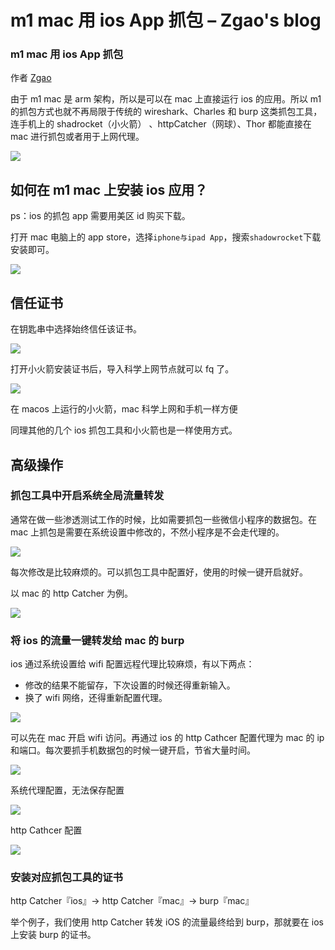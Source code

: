 

# m1 mac 用 ios App 抓包 – Zgao's blog

### m1 mac 用 ios App 抓包

作者 [Zgao](https://zgao.top/author/zgao/)

由于 m1 mac 是 arm 架构，所以是可以在 mac 上直接运行 ios 的应用。所以 m1 的抓包方式也就不再局限于传统的 wireshark、Charles 和 burp 这类抓包工具，连手机上的 shadrocket（小火箭） 、httpCatcher（网球）、Thor 都能直接在 mac 进行抓包或者用于上网代理。

![](assets/1698896927-29b8be34cf1a109f8f22f42cdef1ba59.png)

## 如何在 m1 mac 上安装 ios 应用？

ps：ios 的抓包 app 需要用美区 id 购买下载。

打开 mac 电脑上的 app store，选择`iphone与ipad App`，搜索`shadowrocket`下载安装即可。

![](assets/1698896927-6e6fb532a3b2ae4a7d9dd4ff24710024.png)

## 信任证书

在钥匙串中选择始终信任该证书。

![](assets/1698896927-57858e16972415da15f48189a2c7e335.png)

打开小火箭安装证书后，导入科学上网节点就可以 fq 了。

![](assets/1698896927-3bdabb7736988166e7bafd347168070e.png)

在 macos 上运行的小火箭，mac 科学上网和手机一样方便

同理其他的几个 ios 抓包工具和小火箭也是一样使用方式。

## 高级操作

### 抓包工具中开启系统全局流量转发

通常在做一些渗透测试工作的时候，比如需要抓包一些微信小程序的数据包。在 mac 上抓包是需要在系统设置中修改的，不然小程序是不会走代理的。

![](assets/1698896927-ba770931e26926c135c83045d5dd8b8a.png)

每次修改是比较麻烦的。可以抓包工具中配置好，使用的时候一键开启就好。

以 mac 的 http Catcher 为例。

![](assets/1698896927-349d54b2b8529b1d371a2e85cdb6c4bd.png)

### 将 ios 的流量一键转发给 mac 的 burp

ios 通过系统设置给 wifi 配置远程代理比较麻烦，有以下两点：

-   修改的结果不能留存，下次设置的时候还得重新输入。
-   换了 wifi 网络，还得重新配置代理。

![](assets/1698896927-9a389089d79e4f1ed53319c34573009a.png)

可以先在 mac 开启 wifi 访问。再通过 ios 的 http Cathcer 配置代理为 mac 的 ip 和端口。每次要抓手机数据包的时候一键开启，节省大量时间。

![](assets/1698896927-eeca28b58165dbbc00e6aa1037261dae.jpeg)

系统代理配置，无法保存配置

![](assets/1698896927-7a227cdff63f0c973af4f4ee76d642f1.jpeg)

http Cathcer 配置

![](assets/1698896927-384a63d0902bbd6a0d3a6e937615de49.png)

### 安装对应抓包工具的证书

http Catcher『ios』-> http Catcher『mac』-> burp『mac』

举个例子，我们使用 http Catcher 转发 iOS 的流量最终给到 burp，那就要在 ios 上安装 burp 的证书。
